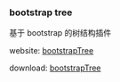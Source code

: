 ### bootstrap tree

基于 bootstrap 的树结构插件

website: [bootstrapTree](http://bootstrap-tree.vicitf.com/)

download: [bootstrapTree](https://github.com/ofedge/bootstrap-tree/archive/master.zip)